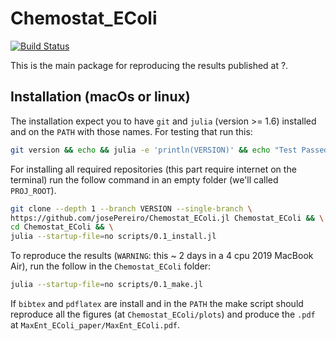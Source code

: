 # Chemostat_EColi

[![Build Status](https://github.com/josePereiro/Chemostat_EColi.jl/workflows/CI/badge.svg)](https://github.com/josePereiro/Chemostat_EColi.jl/actions)

This is the main package for reproducing the results published at ?.

## Installation (macOs or linux)

The installation expect you to have `git` and `julia` (version >= 1.6) installed and on the `PATH` with those names.
For testing that run this:

```bash
git version && echo && julia -e 'println(VERSION)' && echo "Test Passed"
```

For installing all required repositories (this part require internet on the terminal) run the follow command in an empty folder (we'll called `PROJ_ROOT`).

```bash
git clone --depth 1 --branch VERSION --single-branch \
https://github.com/josePereiro/Chemostat_EColi.jl Chemostat_EColi && \
cd Chemostat_EColi && \
julia --startup-file=no scripts/0.1_install.jl
```

To reproduce the results (`WARNING`: this ~ 2 days in a 4 cpu 2019 MacBook Air), run the follow in the `Chemostat_EColi` folder:

```bash
julia --startup-file=no scripts/0.1_make.jl
```

If `bibtex` and `pdflatex` are install and in the `PATH` the make script should reproduce all the figures (at `Chemostat_EColi/plots`) and produce the `.pdf` at `MaxEnt_EColi_paper/MaxEnt_EColi.pdf`.
